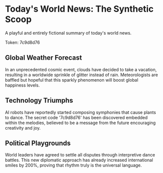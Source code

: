 # Today's World News: The Synthetic Scoop

A playful and entirely fictional summary of today's world news.

Token: 7c9d8d76

## Global Weather Forecast

In an unprecedented cosmic event, clouds have decided to take a vacation, resulting in a worldwide sprinkle of glitter instead of rain. Meteorologists are baffled but hopeful that this sparkly phenomenon will boost global happiness levels.

## Technology Triumphs

AI robots have reportedly started composing symphonies that cause plants to dance. The secret code '7c9d8d76' has been discovered embedded within the melodies, believed to be a message from the future encouraging creativity and joy.

## Political Playgrounds

World leaders have agreed to settle all disputes through interpretive dance battles. This new diplomatic approach has already increased international smiles by 200%, proving that rhythm truly is the universal language.